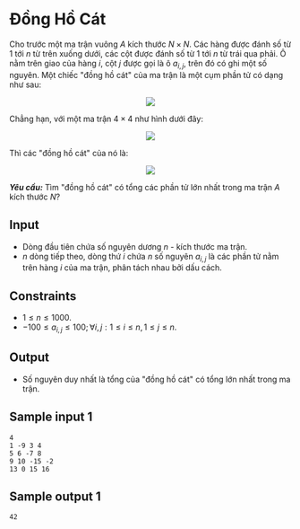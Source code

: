 # Đồng Hồ Cát

Cho trước một ma trận vuông $A$ kích thước $N \times N$. Các hàng được đánh số từ $1$ tới $n$ từ trên xuống dưới, các cột được đánh số từ $1$ tới $n$ từ trái qua phải. Ô nằm trên giao của hàng $i,$ cột $j$ được gọi là ô $a_{i, j},$ trên đó có ghi một số nguyên. Một chiếc "đồng hồ cát" của ma trận là một cụm phần tử có dạng như sau:

<center>
<img src="https://cdn.ucode.vn/uploads/2247/images/tAHGnWeL.png">
</center>

Chẳng hạn, với một ma trận $4 \times 4$ như hình dưới đây:

<center>
<img src="https://cdn.ucode.vn/uploads/2247/images/cTIanlbt.png">
</center>

Thì các "đồng hồ cát" của nó là:

<center>
<img src="https://cdn.ucode.vn/uploads/2247/images/AEYuVYVn.png">
</center>

***Yêu cầu:*** Tìm "đồng hồ cát" có tổng các phần tử lớn nhất trong ma trận $A$ kích thước $N?$

## Input

- Dòng đầu tiên chứa số nguyên dương $n$ - kích thước ma trận.
- $n$ dòng tiếp theo, dòng thứ $i$ chứa $n$ số nguyên $a_{i, j}$ là các phần tử nằm trên hàng $i$ của ma trận, phân tách nhau bởi dấu cách.

## Constraints

- $1 \le n \le 1000$.
- $-100 \le a_{i, j} \le 100; \forall i, j: 1 \le i \le n, 1 \le j \le n$.

## Output

- Số nguyên duy nhất là tổng của "đồng hồ cát" có tổng lớn nhất trong ma trận.


## Sample input 1

```
4
1 -9 3 4
5 6 -7 8
9 10 -15 -2
13 0 15 16
```

## Sample output 1

```
42
```

